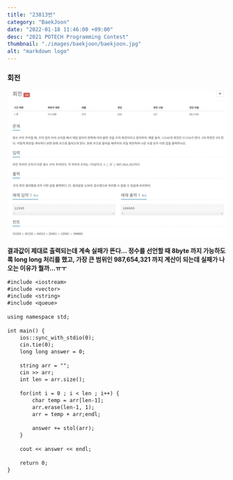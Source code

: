 ```yaml
---
title: "23813번"
category: "BaekJoon"
date: "2022-01-18 11:46:00 +09:00"
desc: "2021 POTECH Programming Contest"
thumbnail: "./images/baekjoon/baekjoon.jpg"
alt: "markdown logo"
---
```


### 회전
![img](images/baekjoon_img/baek1.jpg)

**결과값이 제대로 출력되는데 계속 실패가 뜬다... 정수를 선언할 때 8byte 까지 가능하도록 long long 처리를 했고, 가장 큰 범위인 987,654,321 까지 계산이 되는데 실패가 나오는 이유가 뭘까...ㅠㅜ**

    
    #include <iostream>
    #include <vector>
    #include <string>
    #include <queue>

    using namespace std;

    int main() {
        ios::sync_with_stdio(0);
        cin.tie(0);
        long long answer = 0;

        string arr = "";
        cin >> arr;
        int len = arr.size();

        for(int i = 0 ; i < len ; i++) {
            char temp = arr[len-1];
            arr.erase(len-1, 1);
            arr = temp + arr;endl;

            answer += stol(arr);
        }

        cout << answer << endl;

        return 0;
    }

